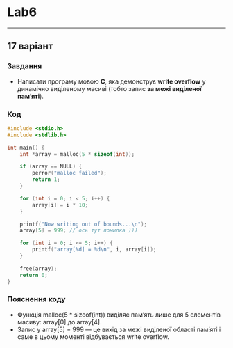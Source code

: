 # Lab6
---
## 17 варіант 

### Завдання
- Написати програму мовою **C**, яка демонструє **write overflow** у динамічно виділеному масиві (тобто запис **за межі виділеної пам’яті**).

### Код
```c
#include <stdio.h>
#include <stdlib.h>

int main() {
    int *array = malloc(5 * sizeof(int));

    if (array == NULL) {
        perror("malloc failed");
        return 1;
    }

    for (int i = 0; i < 5; i++) {
        array[i] = i * 10;
    }

    printf("Now writing out of bounds...\n");
    array[5] = 999; // ось тут помилка )))

    for (int i = 0; i <= 5; i++) {
        printf("array[%d] = %d\n", i, array[i]);
    }

    free(array);
    return 0;
}
```

### Пояснення коду
  - Функція malloc(5 * sizeof(int)) виділяє пам’ять лише для 5 елементів масиву: array[0] до array[4].
  - Запис у array[5] = 999 — це вихід за межі виділеної області пам’яті і саме в цьому моменті відбувається write overflow.
